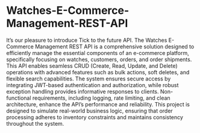 # Watches-E-Commerce-Management-REST-API
It’s our pleasure to introduce Tick to the future API. The Watches E-Commerce Management REST API is a comprehensive solution designed to efficiently manage the essential components of an e-commerce platform, specifically focusing on watches, customers, orders, and order shipments. This API enables seamless CRUD (Create, Read, Update, and Delete) operations with advanced features such as bulk actions, soft deletes, and flexible search capabilities. The system ensures secure access by integrating JWT-based authentication and authorization, while robust exception handling provides informative responses to clients. Non-functional requirements, including logging, rate limiting, and clean architecture, enhance the API’s performance and reliability. This project is designed to simulate real-world business logic, ensuring that order processing adheres to inventory constraints and maintains consistency throughout the system.
